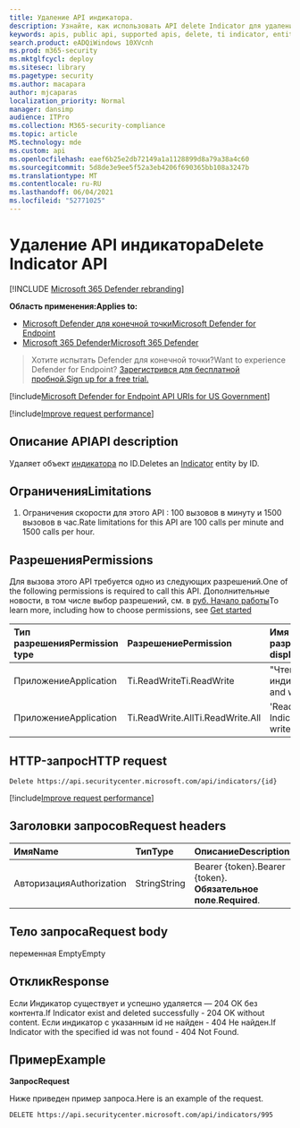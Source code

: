 ```yaml
---
title: Удаление API индикатора.
description: Узнайте, как использовать API delete Indicator для удаления объекта индикатора по ID в Microsoft Defender для конечной точки.
keywords: apis, public api, supported apis, delete, ti indicator, entity, id
search.product: eADQiWindows 10XVcnh
ms.prod: m365-security
ms.mktglfcycl: deploy
ms.sitesec: library
ms.pagetype: security
ms.author: macapara
author: mjcaparas
localization_priority: Normal
manager: dansimp
audience: ITPro
ms.collection: M365-security-compliance
ms.topic: article
MS.technology: mde
ms.custom: api
ms.openlocfilehash: eaef6b25e2db72149a1a1128899d8a79a38a4c60
ms.sourcegitcommit: 5d8de3e9ee5f52a3eb4206f690365bb108a3247b
ms.translationtype: MT
ms.contentlocale: ru-RU
ms.lasthandoff: 06/04/2021
ms.locfileid: "52771025"
---
```

# <a name="delete-indicator-api"></a><span data-ttu-id="a2e75-104">Удаление API индикатора</span><span class="sxs-lookup"><span data-stu-id="a2e75-104">Delete Indicator API</span></span>

[!INCLUDE [Microsoft 365 Defender rebranding](../../includes/microsoft-defender.md)]

<span data-ttu-id="a2e75-105">**Область применения:**</span><span class="sxs-lookup"><span data-stu-id="a2e75-105">**Applies to:**</span></span>
- [<span data-ttu-id="a2e75-106">Microsoft Defender для конечной точки</span><span class="sxs-lookup"><span data-stu-id="a2e75-106">Microsoft Defender for Endpoint</span></span>](https://go.microsoft.com/fwlink/p/?linkid=2154037)
- [<span data-ttu-id="a2e75-107">Microsoft 365 Defender</span><span class="sxs-lookup"><span data-stu-id="a2e75-107">Microsoft 365 Defender</span></span>](https://go.microsoft.com/fwlink/?linkid=2118804)

> <span data-ttu-id="a2e75-108">Хотите испытать Defender для конечной точки?</span><span class="sxs-lookup"><span data-stu-id="a2e75-108">Want to experience Defender for Endpoint?</span></span> [<span data-ttu-id="a2e75-109">Зарегистрився для бесплатной пробной.</span><span class="sxs-lookup"><span data-stu-id="a2e75-109">Sign up for a free trial.</span></span>](https://www.microsoft.com/microsoft-365/windows/microsoft-defender-atp?ocid=docs-wdatp-exposedapis-abovefoldlink)  

[!include[Microsoft Defender for Endpoint API URIs for US Government](../../includes/microsoft-defender-api-usgov.md)]

[!include[Improve request performance](../../includes/improve-request-performance.md)]


## <a name="api-description"></a><span data-ttu-id="a2e75-110">Описание API</span><span class="sxs-lookup"><span data-stu-id="a2e75-110">API description</span></span>
<span data-ttu-id="a2e75-111">Удаляет объект [индикатора](ti-indicator.md) по ID.</span><span class="sxs-lookup"><span data-stu-id="a2e75-111">Deletes an [Indicator](ti-indicator.md) entity by ID.</span></span>


## <a name="limitations"></a><span data-ttu-id="a2e75-112">Ограничения</span><span class="sxs-lookup"><span data-stu-id="a2e75-112">Limitations</span></span>
1. <span data-ttu-id="a2e75-113">Ограничения скорости для этого API : 100 вызовов в минуту и 1500 вызовов в час.</span><span class="sxs-lookup"><span data-stu-id="a2e75-113">Rate limitations for this API are 100 calls per minute and 1500 calls per hour.</span></span>


## <a name="permissions"></a><span data-ttu-id="a2e75-114">Разрешения</span><span class="sxs-lookup"><span data-stu-id="a2e75-114">Permissions</span></span>
<span data-ttu-id="a2e75-115">Для вызова этого API требуется одно из следующих разрешений.</span><span class="sxs-lookup"><span data-stu-id="a2e75-115">One of the following permissions is required to call this API.</span></span> <span data-ttu-id="a2e75-116">Дополнительные новости, в том числе выбор разрешений, см. в [руб. Начало работы](apis-intro.md)</span><span class="sxs-lookup"><span data-stu-id="a2e75-116">To learn more, including how to choose permissions, see [Get started](apis-intro.md)</span></span>

<span data-ttu-id="a2e75-117">Тип разрешения</span><span class="sxs-lookup"><span data-stu-id="a2e75-117">Permission type</span></span> |   <span data-ttu-id="a2e75-118">Разрешение</span><span class="sxs-lookup"><span data-stu-id="a2e75-118">Permission</span></span>  |   <span data-ttu-id="a2e75-119">Имя отображения разрешений</span><span class="sxs-lookup"><span data-stu-id="a2e75-119">Permission display name</span></span>
:---|:---|:---
<span data-ttu-id="a2e75-120">Приложение</span><span class="sxs-lookup"><span data-stu-id="a2e75-120">Application</span></span> |   <span data-ttu-id="a2e75-121">Ti.ReadWrite</span><span class="sxs-lookup"><span data-stu-id="a2e75-121">Ti.ReadWrite</span></span> |  <span data-ttu-id="a2e75-122">"Чтение и написание индикаторов TI"</span><span class="sxs-lookup"><span data-stu-id="a2e75-122">'Read and write TI Indicators'</span></span>
<span data-ttu-id="a2e75-123">Приложение</span><span class="sxs-lookup"><span data-stu-id="a2e75-123">Application</span></span> |   <span data-ttu-id="a2e75-124">Ti.ReadWrite.All</span><span class="sxs-lookup"><span data-stu-id="a2e75-124">Ti.ReadWrite.All</span></span> |  <span data-ttu-id="a2e75-125">'Read and write Indicators'</span><span class="sxs-lookup"><span data-stu-id="a2e75-125">'Read and write Indicators'</span></span>


## <a name="http-request"></a><span data-ttu-id="a2e75-126">HTTP-запрос</span><span class="sxs-lookup"><span data-stu-id="a2e75-126">HTTP request</span></span>
```
Delete https://api.securitycenter.microsoft.com/api/indicators/{id}
```

[!include[Improve request performance](../../includes/improve-request-performance.md)]

## <a name="request-headers"></a><span data-ttu-id="a2e75-127">Заголовки запросов</span><span class="sxs-lookup"><span data-stu-id="a2e75-127">Request headers</span></span>

<span data-ttu-id="a2e75-128">Имя</span><span class="sxs-lookup"><span data-stu-id="a2e75-128">Name</span></span> | <span data-ttu-id="a2e75-129">Тип</span><span class="sxs-lookup"><span data-stu-id="a2e75-129">Type</span></span> | <span data-ttu-id="a2e75-130">Описание</span><span class="sxs-lookup"><span data-stu-id="a2e75-130">Description</span></span>
:---|:---|:---
<span data-ttu-id="a2e75-131">Авторизация</span><span class="sxs-lookup"><span data-stu-id="a2e75-131">Authorization</span></span> | <span data-ttu-id="a2e75-132">String</span><span class="sxs-lookup"><span data-stu-id="a2e75-132">String</span></span> | <span data-ttu-id="a2e75-133">Bearer {token}.</span><span class="sxs-lookup"><span data-stu-id="a2e75-133">Bearer {token}.</span></span> <span data-ttu-id="a2e75-134">**Обязательное поле**.</span><span class="sxs-lookup"><span data-stu-id="a2e75-134">**Required**.</span></span>


## <a name="request-body"></a><span data-ttu-id="a2e75-135">Тело запроса</span><span class="sxs-lookup"><span data-stu-id="a2e75-135">Request body</span></span>
<span data-ttu-id="a2e75-136">переменная Empty</span><span class="sxs-lookup"><span data-stu-id="a2e75-136">Empty</span></span>

## <a name="response"></a><span data-ttu-id="a2e75-137">Отклик</span><span class="sxs-lookup"><span data-stu-id="a2e75-137">Response</span></span>
<span data-ttu-id="a2e75-138">Если Индикатор существует и успешно удаляется — 204 ОК без контента.</span><span class="sxs-lookup"><span data-stu-id="a2e75-138">If Indicator exist and deleted successfully - 204 OK without content.</span></span>
<span data-ttu-id="a2e75-139">Если индикатор с указанным id не найден - 404 Не найден.</span><span class="sxs-lookup"><span data-stu-id="a2e75-139">If Indicator with the specified id was not found - 404 Not Found.</span></span>

## <a name="example"></a><span data-ttu-id="a2e75-140">Пример</span><span class="sxs-lookup"><span data-stu-id="a2e75-140">Example</span></span>

<span data-ttu-id="a2e75-141">**Запрос**</span><span class="sxs-lookup"><span data-stu-id="a2e75-141">**Request**</span></span>

<span data-ttu-id="a2e75-142">Ниже приведен пример запроса.</span><span class="sxs-lookup"><span data-stu-id="a2e75-142">Here is an example of the request.</span></span>

```http
DELETE https://api.securitycenter.microsoft.com/api/indicators/995
```
